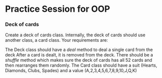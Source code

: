 # Practice Session for OOP

### Deck of cards 

Create a deck of cards class. Internally, the deck of cards should use another class, a card class. Your requirements are:

The Deck class should have a *deal* method to deal a single card from the deck
After a card is dealt, it is removed from the deck.
There should be a *shuffle* method which makes sure the deck of cards has all 52 cards and then rearranges them randomly.
The Card class should have a suit (Hearts, Diamonds, Clubs, Spades) and a value (A,2,3,4,5,6,7,8,9,10,J,Q,K)

